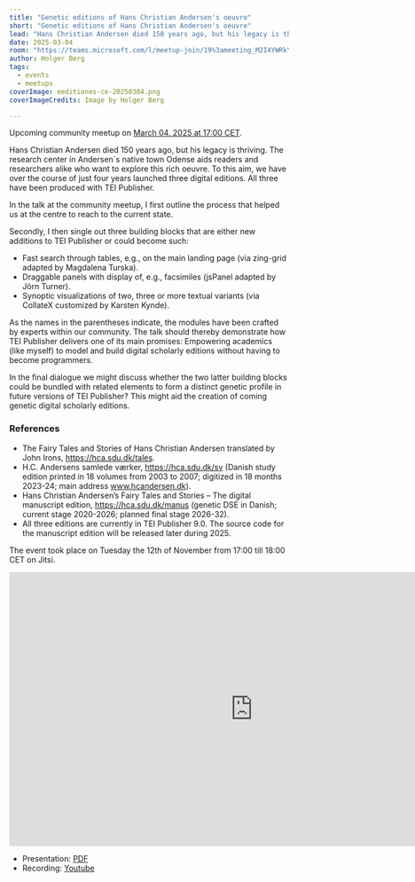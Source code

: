 ```yaml
---
title: "Genetic editions of Hans Christian Andersen's oeuvre"
short: "Genetic editions of Hans Christian Andersen's oeuvre"
lead: "Hans Christian Andersen died 150 years ago, but his legacy is thriving."
date: 2025-03-04
room: "https://teams.microsoft.com/l/meetup-join/19%3ameeting_M2I4YWRkYWMtNDI1ZC00YWJmLWI0YWItNDc3NGY2NDUxMjQz%40thread.v2/0?context=%7b%22Tid%22%3a%22bd21f2e9-9af5-42a1-8caf-eb264278467f%22%2c%22Oid%22%3a%227e4db3d1-dfdc-46a5-b4f2-aaea8a156edb%22%7d"
author: Holger Berg
tags:
  - events
  - meetups
coverImage: eeditiones-ce-20250304.png
coverImageCredits: Image by Holger Berg

---
```


Upcoming community meetup on [March 04, 2025 at 17:00 CET](https://www.timeanddate.com/worldclock/fixedtime.html?msg=e-editiones+community+meetup&iso=20250304T17&p1=1425&ah=1).

Hans Christian Andersen died 150 years ago, but his legacy is thriving. The research center in Andersen´s native town Odense aids readers and researchers alike who want to explore this rich oeuvre. To this aim, we have over the course of just four years launched three digital editions. All three have been produced with TEI Publisher.

In the talk at the community meetup, I first outline the process that helped us at the centre to reach to the current state.

Secondly, I then single out three building blocks that are either new additions to TEI Publisher or could become such:

* Fast search through tables, e.g., on the main landing page (via zing-grid adapted by Magdalena Turska).
* Draggable panels with display of, e.g., facsimiles (jsPanel adapted by Jörn Turner).
* Synoptic visualizations of two, three or more textual variants (via CollateX customized by Karsten Kynde).

As the names in the parentheses indicate, the modules have been crafted by experts within our community. The talk should thereby demonstrate how TEI Publisher delivers one of its main promises: Empowering academics (like myself) to model and build digital scholarly editions without having to become programmers.

In the final dialogue we might discuss whether the two latter building blocks could be bundled with related elements to form a distinct genetic profile in future versions of TEI Publisher? This might aid the creation of coming genetic digital scholarly editions.

### References

* The Fairy Tales and Stories of Hans Christian Andersen translated by John Irons, https://hca.sdu.dk/tales.
* H.C. Andersens samlede værker, https://hca.sdu.dk/sv (Danish study edition printed in 18 volumes from 2003 to 2007; digitized in 18 months 2023-24; main address www.hcandersen.dk).
* Hans Christian Andersen’s Fairy Tales and Stories – The digital manuscript edition, https://hca.sdu.dk/manus (genetic DSE in Danish; current stage 2020-2026; planned final stage 2026-32).
* All three editions are currently in TEI Publisher 9.0. The source code for the manuscript edition will be released later during 2025.

The event took place on Tuesday the 12th of November from 17:00 till 18:00 CET on Jitsi.


<iframe width="878" height="494" src="https://www.youtube.com/embed/yvEj2fXq5kk" title="Genetic editions of Hans Christian Andersen&#39;s oeuvre" frameborder="0" allow="accelerometer; autoplay; clipboard-write; encrypted-media; gyroscope; picture-in-picture; web-share" referrerpolicy="strict-origin-when-cross-origin" allowfullscreen></iframe>

- Presentation: [PDF](/img/Berg_genetic_e-editiones_2025-03-04.pdf)
- Recording: [Youtube](https://youtu.be/yvEj2fXq5kk)